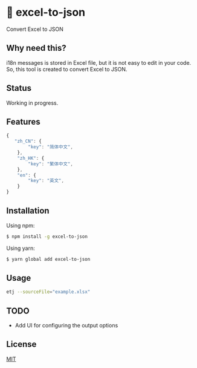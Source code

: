 # 🌈 excel-to-json

Convert Excel to JSON

## Why need this?
i18n messages is stored in Excel file, but it is not easy to edit in your code. So, this tool is created to convert Excel to JSON. 

## Status

Working in progress.

## Features

```javascript
{
   "zh_CN": {
        "key": "简体中文",
    },
    "zh_HK": {
        "key": "繁体中文",
    },
    "en": {
        "key": "英文",
    }
}
```

## Installation

Using npm:

```sh
$ npm install -g excel-to-json
```

Using yarn:

```sh
$ yarn global add excel-to-json
```

## Usage

```sh
etj --sourceFile="example.xlsx"
```
## TODO
* Add UI for configuring the output options

## License

[MIT](https://en.wikipedia.org/wiki/MIT_License)
